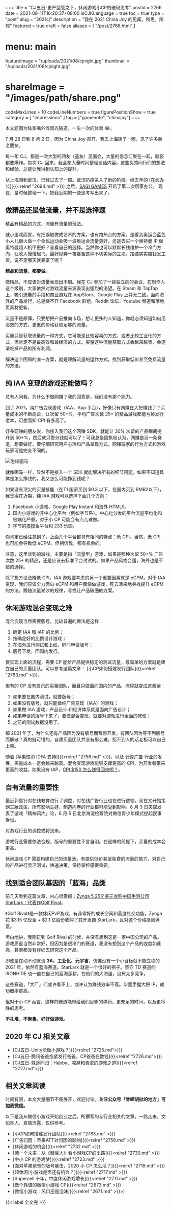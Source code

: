 +++
title = "CJ五日-更严监管之下，休闲游戏小CP的破局思考"
postid = 2766
date = 2021-08-11T16:20:37+08:00
isCJKLanguage = true
toc = true
type = "post"
slug = "2021cj"
description = "我在 2021 China Joy 的见闻，所思，所想"
featured = true
draft = false
aliases = [ "/post/2766.html",]
# menu: main
featureImage = "/uploads/2021/08/cjnight.jpg"
thumbnail = "/uploads/2021/08/cjnight.jpg"
# shareImage = "/images/path/share.png"
codeMaxLines = 10
codeLineNumbers = true
figurePositionShow = true
category = [ "impressions" ]
tag = ["gamenote", "chinajoy"]
+++

本文题图为陆家嘴外滩观光隧道。一生一次的体验 😂。

7 月 28 日到 8 月 2 日，因为 China Joy 召开，我去上海转了一圈，见了许多新老朋友。

每一年 CJ，都是一次大型的网友（基友）见面会，大量的信息汇聚在一起，脑袋都要爆炸。每次 CJ 回来，我会花大量时间整理谈话内容。这些优秀同行们的想法和经验，总能让我得到认知上的提升。

从上海回到武汉，已经过去了一周。武汉防疫进入了新的阶段。继去年的 [在线办公]({{<relref "2694.md" >}}) 之后，[SAGI GAMES](/tag/sagiteam/) 开启了第二次居家办公。 现在，是时候整理一下，把我近期的一些思考写出来了。

<!--more-->

## 做精品还是做流量，并不是选择题

精品有精品的方式，流量有流量的玩法。

就小游戏而言，有把误触做成艺术的方案，也有蹭热点的方案。是看到奥运会蓝色小人儿很火做一个全民运动会吸一波奥运会流量更好，还是去买一个奥特曼 IP 做奥特曼超人机甲更好？全看自己的选择。当然你也可以默默长线维护一个冷门方向，让收入慢慢起飞。最好抛弃一夜暴富这种不切实际的立项，踏踏实实赚钱发工资。说不定哪天就暴富了呢？

**精品和流量，都要做。**

做精品，不应该对流量表现出不屑。我在 CJ 参加了一些独立向的会议，在制作人这个级别，大家依然对游戏流量来源表现出强烈的渴望。在 Steam 和 TapTap 上，吸引流量的手段和商业游戏在 AppStore、Google Play 上并无二致。面向海外的产品发行，总是绕不开 Facebook 群组，Reddit 论坛，Youtube 频道和落地页素材更新。

流量不是原罪，只要想把产品推向市场，想让更多的人知道，你就必须知道如何用高效的方式，更低的价格获取足够的流量。

买量只是获取流量的一种方式，它可能是比较容易的方式，或者比较工业化的方式，但肯定不是最高效和最经济的方式。买量这种流量获取方式会越来越贵，会逐渐吃掉产品的所有利润。

解决这个困局的唯一方案，就是理解流量的运作方式，找到获取低价甚至免费流量的方法。

## 纯 IAA 变现的游戏还能做吗？

总有人问我，为什么不做网赚？我的回答是，我们没有那个能力。

到了 2021，纯广告变现游戏（IAA，App 平台），好像只有网赚在大把赚钱了？买量成本的不断高企，让次留 50+%，平均广告次数 25+ 的精品游戏都能亏掉发行老本，可想而知 CPI 有多高了。

好多网赚的朋友说，你接入我们这个网赚 SDK，就能让 30% 次留的产品瞬间提升到 50+%，然后就只管分钱就可以了！可我总是固执地认为，网赚是另一条赛道，想要做好，要仔细研究用户心理和产品呈现方式，网赚玩家的行为方式和游戏玩家可是完全不同的。

![怎样画马](/uploads/2021/08/drawhorse.jpg)

就像画马一样，显然不是接入一个 SDK 就能解决所有的细节问题，如果不知道具体是怎么挣钱的，我又怎么可能挣到钱呢？

如果没有顶尖的买量技能（在T1 国家买到 $0.3 以下，在国内买到 RMB2以下），我觉得在近期，纯 IAA 游戏可以选择下面几个方向：

1. Facebook 小游戏、Google Play Instant 和海外 HTML5。
2. 国内小游戏的非中心化平台（例如字节系）。中心化分发的平台流量平均化和极端化严重，对于小 CP 可能会有点儿难做。
3. 字节的摸摸鱼平台和 233 乐园。

你肯定已经注意到了，上面几个平台都具有相同的特点：低 CPI。当然，低 CPI 也可能会导致低 eCPM。但相信我，都有机会的。

注意，这里谈到的游戏，主要是指「流量型」游戏，如果是那种次留 50+% 广告次数 25+ 的精品，还是应该去标准平台试试的。如果产品风格合适，海外也是不错的选择。

除了想方设法降低 CPI，IAA 游戏要考虑的另一个重要因素就是 eCPM。对于 IAA 变现，我们应该全力面向 eCPM 和用户画像做游戏，死去活来地寻找提升 eCPM 的方法，跟随流量潮汐的规律，寻找让产品破圈的方案。

## 休闲游戏混合变现之难

混合变现当然需要版号。比较普遍的做法是这样：

1. 确定 IAA 和 IAP 的比例；
1. 按确定好的比例设计游戏；
2. 在海外进行测试和上线，同时申请版号；
3. 版号下发，回国内发行。

要实现上面的流程，需要 CP 能给产品提供稳定的测试流量，最简单的方案就是建立自己的买量团队。可以参考这篇文章： [小CP如何搭建发行团队]({{<relref "2763.md" >}})。

但有的 CP 没有自己的买量团队，而且只做面向国内的产品，流程就变成这酱紫：

1. 如果要在国内测试，就要版号；
2. 如果没有版号，就只能做纯广告变现（IAA）的游戏；
3. 如果做 IAA 游戏，产品设计i和经济体系就是面向广告设计；
4. 如果申请的版号下来了，要做混合变现，就要对游戏进行全面的修改；
5. 之前的测试数据没用了。

都 2021 年了，为什么还有产品因为没有版号而暂停开发，有团队因为等不到版号而解散？真的挺可惜的，自建买量团队并没有那么难，招不到人的话老板可以自己上嘛。

随着 [苹果取消 IDFA 支持]({{<relref "2756.md" >}})，以及 [计算广告](/tag//computational-advertising/) 行业的发展，买量成本一定会越来越高。混合变现游戏能够支撑更高的 CPI，为开发者带来更高的收益。如果没有 IAP，[CPI $150 怎么赚得回来呢？](https://mp.weixin.qq.com/s/gfbL88iiINr0_8ykOHjdHw)。

## 自有流量的重要性

最近郭嘉针对在线教育进行了调控，对在线广告行业也在进行整顿。现在又开始策划三胎政策，所有影响生娃，制造内卷的行业都可能受到影响。8 月 3 日央媒发表了游戏「精神鸦片」论，8 月 6 日北京海淀检察院对微信青少年模式提起民事诉讼。

对游戏行业的调控或将到来。

游戏行业需要依法合规，版号的重要性不言自明。在这样的前提下，买量的成本会更高。

休闲游戏 CP 需要构建自己的流量池，有提供低价甚至免费的流量的能力，对自己的产品进行灵活测试，快速决策，保持掌控感很重要。

## 找到适合团队基因的「蓝海」品类

前几天看到这篇文章，内心很震撼：[Zynga 5.25亿美元收购中国手游公司StarLark：代表作Golf Rival](https://mp.weixin.qq.com/s/eGFDoG8narsTskxZXjaW9w)。

《Golf Rival》是一款休闲PvP游戏，有非常好的成长空间和高度社交功能，Zynga 花 $3.15 亿现金 + $2.1 亿股份收购了其开发商 StarLark，且对这个价格感到满意。

坦白地讲，我刚玩到 Golf Rival 的时候，并没有想到这是一家中国公司的产品。游戏质量当然非常好，但因为是很冷门的赛道，我没有想到这个产品的收益如此高，甚至都没有仔细去研究这个产品。

即使是在动不动就谈 **3A、工业化、元宇宙**，仿佛没有一个小目标就不能立项的 2021 年，依然有蓝海赛道。StarLark 就是一个很好的例子。坚守 TD 赛道的 IRONHIDE 也一直在自己的蓝海深耕。在他们的大海里，没有太多竞争。

这些赛道，「大厂」们或许看不上，或许认为赚钱效率不高。毕竟手握大把 IP，成功概率更高。

但对于小 CP 而言，这样的赛道能带给我们足够的弹药，更充足的时间，以及更冷静的思考。

**不扎堆，不聚集，好好做游戏。**

## 2020 年 CJ 相关文章

- [CJ五日-Unity能做小游戏？]({{<relref "2725.md">}})
- [CJ五日-腾讯爸爸抱紧发行爸爸，CP爸爸在数钱]({{<relref "2726.md">}})
- [CJ五日-殊途同归：Habby、凉屋和青瓷的游戏之道]({{<relref "2727.md">}})

## 相关文章阅读

时间有限，本文大量细节不便展开，欢迎讨论。**关注公众号「曾嵘胡扯的地方」可加我微信。**

以下是我从微信小游戏开始创业之后，所撰写的与行业相关的文章。一路走来，文如本人，真情流露，仅供参考。

- [小CP如何搭建发行团队]({{<relref "2763.md" >}})
- [广告归因：苹果ATT对归因的影响]({{<relref "2756.md" >}})
- [休闲游戏的机会]({{<relref "2732.md" >}})
- [赌一个未来：从《糖豆人》看小游戏CP的出路]({{<relref "2730.md" >}})
- [中小 CP 的游戏梦]({{<relref "2723.md" >}})
- [面对苹果爸爸的版号暴击，2020 小 CP 怎么活？]({{<relref "2719.md" >}})
- [超休闲/小游戏是否还有机会？]({{<relref "2717.md" >}})
- [Supercell 十年，中度休闲游戏增长]({{<relref "2711.md" >}})
- [做个靠谱的微信小游戏 CP]({{<relref "2673.md" >}})
- [微信小游戏：风口还是泡沫]({{<relref "2671.md" >}}>)

{{< label 全文完 >}}